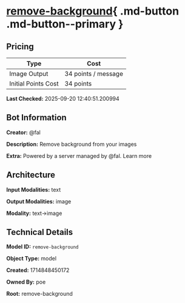 # [remove-background](https://poe.com/remove-background){ .md-button .md-button--primary }

## Pricing

| Type | Cost |
|------|------|
| Image Output | 34 points / message |
| Initial Points Cost | 34 points |

**Last Checked:** 2025-09-20 12:40:51.200994


## Bot Information

**Creator:** @fal

**Description:** Remove background from your images

**Extra:** Powered by a server managed by @fal. Learn more


## Architecture

**Input Modalities:** text

**Output Modalities:** image

**Modality:** text->image


## Technical Details

**Model ID:** `remove-background`

**Object Type:** model

**Created:** 1714848450172

**Owned By:** poe

**Root:** remove-background

